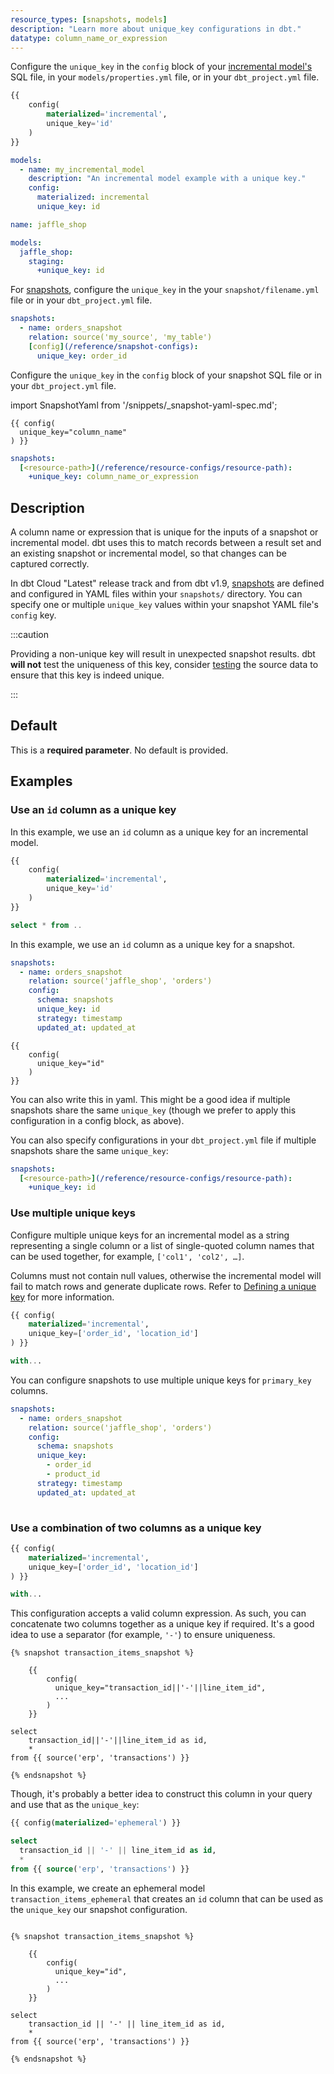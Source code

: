 ```yaml
---
resource_types: [snapshots, models]
description: "Learn more about unique_key configurations in dbt."
datatype: column_name_or_expression
---
```



<Tabs>

<TabItem value="models" label="Models">

Configure the `unique_key` in the `config` block of your [incremental model's](/docs/build/incremental-models) SQL file, in your `models/properties.yml` file, or in your `dbt_project.yml` file.

<File name='models/my_incremental_model.sql'>

```sql
{{
    config(
        materialized='incremental',
        unique_key='id'
    )
}}

```

</File>

<File name='models/properties.yml'>

```yaml
models:
  - name: my_incremental_model
    description: "An incremental model example with a unique key."
    config:
      materialized: incremental
      unique_key: id

```

</File>

<File name='dbt_project.yml'>

```yaml
name: jaffle_shop

models:
  jaffle_shop:
    staging:
      +unique_key: id
```

</File>

</TabItem>

<TabItem value="snapshots" label="Snapshots">

<VersionBlock firstVersion="1.9">

For [snapshots](/docs/build/snapshots), configure the `unique_key` in the your `snapshot/filename.yml` file or in your `dbt_project.yml` file.

<File name='snapshots/<filename>.yml'>

```yaml
snapshots:
  - name: orders_snapshot
    relation: source('my_source', 'my_table')
    [config](/reference/snapshot-configs):
      unique_key: order_id

```

</File>
</VersionBlock>

<VersionBlock lastVersion="1.8">

Configure the `unique_key` in the `config` block of your snapshot SQL file or in your `dbt_project.yml` file.

import SnapshotYaml from '/snippets/_snapshot-yaml-spec.md';

<SnapshotYaml/>

<File name='snapshots/<filename>.sql'>

```jinja2
{{ config(
  unique_key="column_name"
) }}

```
</File>
</VersionBlock>

<File name='dbt_project.yml'>

```yml
snapshots:
  [<resource-path>](/reference/resource-configs/resource-path):
    +unique_key: column_name_or_expression

```

</File>

</TabItem>
</Tabs>

## Description
A column name or expression that is unique for the inputs of a snapshot or incremental model. dbt uses this to match records between a result set and an existing snapshot or incremental model, so that changes can be captured correctly.

In dbt Cloud "Latest" release track and from dbt v1.9, [snapshots](/docs/build/snapshots) are defined and configured in YAML files within your `snapshots/` directory. You can specify one or multiple `unique_key` values within your snapshot YAML file's `config` key.

:::caution 

Providing a non-unique key will result in unexpected snapshot results. dbt **will not** test the uniqueness of this key, consider [testing](/blog/primary-key-testing#how-to-test-primary-keys-with-dbt) the source data to ensure that this key is indeed unique.

:::

## Default
This is a **required parameter**. No default is provided.


## Examples
### Use an `id` column as a unique key

<Tabs>

<TabItem value="models" label="Models">

In this example, we use an `id` column as a unique key for an incremental model.

<File name='models/my_incremental_model.sql'>

```sql
{{
    config(
        materialized='incremental',
        unique_key='id'
    )
}}

select * from ..
```

</File>
</TabItem>

<TabItem value="snapshots" label="Snapshots">

In this example, we use an `id` column as a unique key for a snapshot.

<VersionBlock firstVersion="1.9">

<File name="snapshots/orders_snapshot.yml">

```yaml
snapshots:
  - name: orders_snapshot
    relation: source('jaffle_shop', 'orders')
    config:
      schema: snapshots
      unique_key: id
      strategy: timestamp
      updated_at: updated_at

```
</File>
</VersionBlock>

<VersionBlock lastVersion="1.8">
<File name='snapshots/<filename>.sql'>

```jinja2
{{
    config(
      unique_key="id"
    )
}}

```

</File>

You can also write this in yaml. This might be a good idea if multiple snapshots share the same `unique_key` (though we prefer to apply this configuration in a config block, as above).
</VersionBlock>

You can also specify configurations in your `dbt_project.yml` file if multiple snapshots share the same `unique_key`:
<File name='dbt_project.yml'>

```yml
snapshots:
  [<resource-path>](/reference/resource-configs/resource-path):
    +unique_key: id

```

</File>

</TabItem>
</Tabs>

<VersionBlock firstVersion="1.9">

### Use multiple unique keys

<Tabs>
<TabItem value="models" label="Models">

Configure multiple unique keys for an incremental model as a string representing a single column or a list of single-quoted column names that can be used together, for example, `['col1', 'col2', …]`. 

Columns must not contain null values, otherwise the incremental model will fail to match rows and generate duplicate rows. Refer to [Defining a unique key](/docs/build/incremental-models#defining-a-unique-key-optional) for more information.

<File name='models/my_incremental_model.sql'>

```sql
{{ config(
    materialized='incremental',
    unique_key=['order_id', 'location_id']
) }}

with...

```

</File>

</TabItem>

<TabItem value="snapshots" label="Snapshots">

You can configure snapshots to use multiple unique keys for `primary_key` columns.

<File name='snapshots/transaction_items_snapshot.yml'>

```yaml
snapshots:
  - name: orders_snapshot
    relation: source('jaffle_shop', 'orders')
    config:
      schema: snapshots
      unique_key: 
        - order_id
        - product_id
      strategy: timestamp
      updated_at: updated_at
      
```

</File>
</TabItem>
</Tabs>
</VersionBlock>

<VersionBlock lastVersion="1.8">

### Use a combination of two columns as a unique key

<Tabs>
<TabItem value="models" label="Models">

<File name='models/my_incremental_model.sql'>

```sql
{{ config(
    materialized='incremental',
    unique_key=['order_id', 'location_id']
) }}

with...

```

</File>

</TabItem>

<TabItem value="snapshots" label="Snapshots">

This configuration accepts a valid column expression. As such, you can concatenate two columns together as a unique key if required. It's a good idea to use a separator (for example, `'-'`) to ensure uniqueness.

<File name='snapshots/transaction_items_snapshot.sql'>

```jinja2
{% snapshot transaction_items_snapshot %}

    {{
        config(
          unique_key="transaction_id||'-'||line_item_id",
          ...
        )
    }}

select
    transaction_id||'-'||line_item_id as id,
    *
from {{ source('erp', 'transactions') }}

{% endsnapshot %}

```

</File>

Though, it's probably a better idea to construct this column in your query and use that as the `unique_key`:

<File name='models/transaction_items_ephemeral.sql'>

```sql
{{ config(materialized='ephemeral') }}

select
  transaction_id || '-' || line_item_id as id,
  *
from {{ source('erp', 'transactions') }}

```

</File>

In this example, we create an ephemeral model `transaction_items_ephemeral` that creates an `id` column that can be used as the `unique_key` our snapshot configuration.

<File name='snapshots/transaction_items_snapshot.sql'>

```jinja2

{% snapshot transaction_items_snapshot %}

    {{
        config(
          unique_key="id",
          ...
        )
    }}

select
    transaction_id || '-' || line_item_id as id,
    *
from {{ source('erp', 'transactions') }}

{% endsnapshot %}


```

</File>
</TabItem>
</Tabs>
</VersionBlock>

